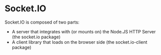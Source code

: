 # Socket.IO

Socket.IO is composed of two parts:

- A server that integrates with (or mounts on) the Node.JS HTTP Server (the socket.io package)
- A client library that loads on the browser side (the socket.io-client package)
